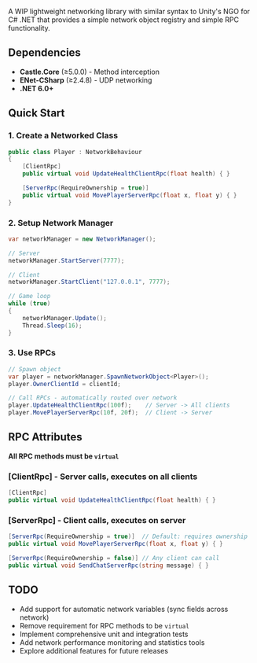 A WIP lightweight networking library with similar syntax to Unity's NGO for C# .NET that provides a simple network object registry and simple RPC functionality.

## Dependencies

- **Castle.Core** (≥5.0.0) - Method interception
- **ENet-CSharp** (≥2.4.8) - UDP networking
- **.NET 6.0+**

## Quick Start

### 1. Create a Networked Class
```csharp
public class Player : NetworkBehaviour
{
    [ClientRpc]
    public virtual void UpdateHealthClientRpc(float health) { }

    [ServerRpc(RequireOwnership = true)]
    public virtual void MovePlayerServerRpc(float x, float y) { }
}
```

### 2. Setup Network Manager
```csharp
var networkManager = new NetworkManager();

// Server
networkManager.StartServer(7777);

// Client  
networkManager.StartClient("127.0.0.1", 7777);

// Game loop
while (true)
{
    networkManager.Update();
    Thread.Sleep(16);
}
```

### 3. Use RPCs
```csharp
// Spawn object
var player = networkManager.SpawnNetworkObject<Player>();
player.OwnerClientId = clientId;

// Call RPCs - automatically routed over network
player.UpdateHealthClientRpc(100f);    // Server -> All clients
player.MovePlayerServerRpc(10f, 20f);  // Client -> Server
```

## RPC Attributes

**All RPC methods must be `virtual`**

### [ClientRpc] - Server calls, executes on all clients
```csharp
[ClientRpc]
public virtual void UpdateHealthClientRpc(float health) { }
```

### [ServerRpc] - Client calls, executes on server  
```csharp
[ServerRpc(RequireOwnership = true)]  // Default: requires ownership
public virtual void MovePlayerServerRpc(float x, float y) { }

[ServerRpc(RequireOwnership = false)] // Any client can call
public virtual void SendChatServerRpc(string message) { }
```

## TODO

- Add support for automatic network variables (sync fields across network)
- Remove requirement for RPC methods to be `virtual`
- Implement comprehensive unit and integration tests
- Add network performance monitoring and statistics tools
- Explore additional features for future releases